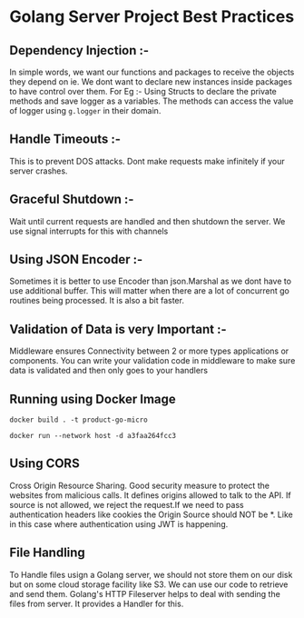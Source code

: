 # Golang Server Project Best Practices

## Dependency Injection :-
In simple words, we want our functions and packages to receive the objects they depend on ie. We dont want to declare new instances inside packages to have control over them. For Eg :- Using Structs to declare the private methods and save logger as a variables. The methods can access the value of logger using `g.logger` in their domain.

## Handle Timeouts :-
This is to prevent DOS attacks. Dont make requests make infinitely if your server crashes.

## Graceful Shutdown :-
Wait until current requests are handled and then shutdown the server. We use signal interrupts for this with channels

## Using JSON Encoder :-
Sometimes it is better to use Encoder than json.Marshal as we dont have to use additional buffer. This will matter when there are a lot of concurrent go routines being processed. It is also a bit faster.

## Validation of Data is very Important :-
Middleware ensures Connectivity between 2 or more types applications or components. You can write your validation code in middleware to make sure data is validated and then only goes to your handlers

## Running using Docker Image
`docker build . -t product-go-micro`

`docker run --network host -d a3faa264fcc3`

## Using CORS
Cross Origin Resource Sharing. Good security measure to protect the websites from malicious calls. It defines origins allowed to talk to the API. If source is not allowed, we reject the request.If we need to pass authentication headers like cookies the Origin Source should NOT be *. Like in this case where authentication using JWT is happening.

## File Handling
To Handle files usign a Golang server, we should not store them on our disk but on some cloud storage facility like S3. We can use our code to retrieve and send them. Golang's HTTP Fileserver helps to deal with sending the files from server. It provides a Handler for this.